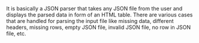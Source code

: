 It is basically a JSON parser that takes any JSON file from the user and displays the parsed data in form of an HTML table. There are various cases that are handled for parsing the input file like missing data, different headers, missing rows, empty JSON file, invalid JSON file, no row in JSON file, etc.
